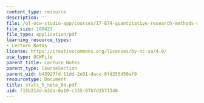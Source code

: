 ```yaml
---
content_type: resource
description: ''
file: /ol-ocw-studio-app/courses/17-874-quantitative-research-methods-multivariate-spring-2004/f15b214db3da0a10c33507b7d3571340_stats_5_note_04.pdf
file_size: 108423
file_type: application/pdf
learning_resource_types:
- Lecture Notes
license: https://creativecommons.org/licenses/by-nc-sa/4.0/
ocw_type: OCWFile
parent_title: Lecture Notes
parent_type: CourseSection
parent_uid: b43927fd-11dd-2e91-dace-6fd255d50af9
resourcetype: Document
title: stats_5_note_04.pdf
uid: f15b214d-b3da-0a10-c335-07b7d3571340
---
```

